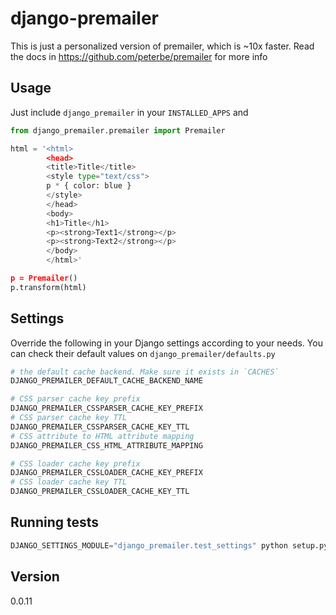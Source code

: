 django-premailer
=========

This is just a personalized version of premailer, which is ~10x faster. Read the docs in https://github.com/peterbe/premailer for more info

Usage
--------------
Just include `django_premailer` in your `INSTALLED_APPS` and
```python
from django_premailer.premailer import Premailer

html = '<html>
        <head>
        <title>Title</title>
        <style type="text/css">
        p * { color: blue }
        </style>
        </head>
        <body>
        <h1>Title</h1>
        <p><strong>Text1</strong></p>
        <p><strong>Text2</strong></p>
        </body>
        </html>'

p = Premailer()
p.transform(html)
```

Settings
--------------

Override the following in your Django settings according to your needs. You can check their default values on `django_premailer/defaults.py`

```python
# the default cache backend. Make sure it exists in `CACHES`
DJANGO_PREMAILER_DEFAULT_CACHE_BACKEND_NAME

# CSS parser cache key prefix
DJANGO_PREMAILER_CSSPARSER_CACHE_KEY_PREFIX
# CSS parser cache key TTL
DJANGO_PREMAILER_CSSPARSER_CACHE_KEY_TTL
# CSS attribute to HTML attribute mapping
DJANGO_PREMAILER_CSS_HTML_ATTRIBUTE_MAPPING

# CSS loader cache key prefix
DJANGO_PREMAILER_CSSLOADER_CACHE_KEY_PREFIX
# CSS loader cache key TTL
DJANGO_PREMAILER_CSSLOADER_CACHE_KEY_TTL
```

Running tests
----

```python
DJANGO_SETTINGS_MODULE="django_premailer.test_settings" python setup.py test
```

Version
----

0.0.11
